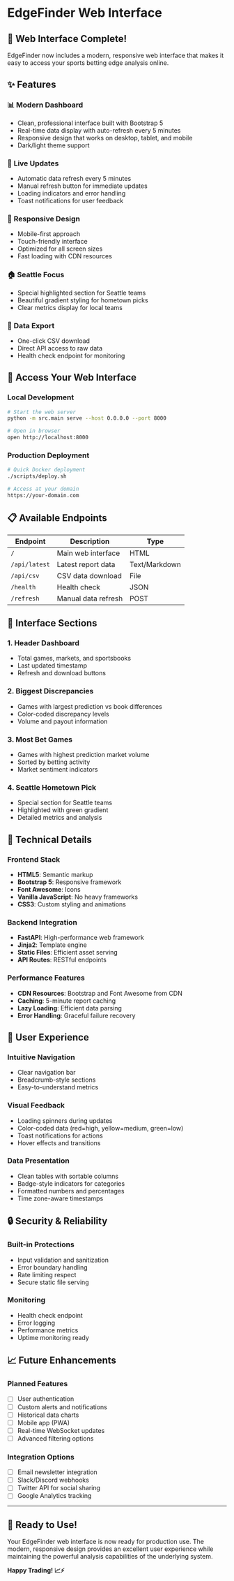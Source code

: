 # EdgeFinder Web Interface

## 🎉 Web Interface Complete!

EdgeFinder now includes a modern, responsive web interface that makes it easy to access your sports betting edge analysis online.

## ✨ Features

### 📊 **Modern Dashboard**
- Clean, professional interface built with Bootstrap 5
- Real-time data display with auto-refresh every 5 minutes
- Responsive design that works on desktop, tablet, and mobile
- Dark/light theme support

### 🔄 **Live Updates**
- Automatic data refresh every 5 minutes
- Manual refresh button for immediate updates
- Loading indicators and error handling
- Toast notifications for user feedback

### 📱 **Responsive Design**
- Mobile-first approach
- Touch-friendly interface
- Optimized for all screen sizes
- Fast loading with CDN resources

### 🏠 **Seattle Focus**
- Special highlighted section for Seattle teams
- Beautiful gradient styling for hometown picks
- Clear metrics display for local teams

### 💾 **Data Export**
- One-click CSV download
- Direct API access to raw data
- Health check endpoint for monitoring

## 🚀 Access Your Web Interface

### Local Development
```bash
# Start the web server
python -m src.main serve --host 0.0.0.0 --port 8000

# Open in browser
open http://localhost:8000
```

### Production Deployment
```bash
# Quick Docker deployment
./scripts/deploy.sh

# Access at your domain
https://your-domain.com
```

## 📋 Available Endpoints

| Endpoint | Description | Type |
|----------|-------------|------|
| `/` | Main web interface | HTML |
| `/api/latest` | Latest report data | Text/Markdown |
| `/api/csv` | CSV data download | File |
| `/health` | Health check | JSON |
| `/refresh` | Manual data refresh | POST |

## 🎨 Interface Sections

### 1. **Header Dashboard**
- Total games, markets, and sportsbooks
- Last updated timestamp
- Refresh and download buttons

### 2. **Biggest Discrepancies**
- Games with largest prediction vs book differences
- Color-coded discrepancy levels
- Volume and payout information

### 3. **Most Bet Games**
- Games with highest prediction market volume
- Sorted by betting activity
- Market sentiment indicators

### 4. **Seattle Hometown Pick**
- Special section for Seattle teams
- Highlighted with green gradient
- Detailed metrics and analysis

## 🔧 Technical Details

### Frontend Stack
- **HTML5**: Semantic markup
- **Bootstrap 5**: Responsive framework
- **Font Awesome**: Icons
- **Vanilla JavaScript**: No heavy frameworks
- **CSS3**: Custom styling and animations

### Backend Integration
- **FastAPI**: High-performance web framework
- **Jinja2**: Template engine
- **Static Files**: Efficient asset serving
- **API Routes**: RESTful endpoints

### Performance Features
- **CDN Resources**: Bootstrap and Font Awesome from CDN
- **Caching**: 5-minute report caching
- **Lazy Loading**: Efficient data parsing
- **Error Handling**: Graceful failure recovery

## 🎯 User Experience

### Intuitive Navigation
- Clear navigation bar
- Breadcrumb-style sections
- Easy-to-understand metrics

### Visual Feedback
- Loading spinners during updates
- Color-coded data (red=high, yellow=medium, green=low)
- Toast notifications for actions
- Hover effects and transitions

### Data Presentation
- Clean tables with sortable columns
- Badge-style indicators for categories
- Formatted numbers and percentages
- Time zone-aware timestamps

## 🔒 Security & Reliability

### Built-in Protections
- Input validation and sanitization
- Error boundary handling
- Rate limiting respect
- Secure static file serving

### Monitoring
- Health check endpoint
- Error logging
- Performance metrics
- Uptime monitoring ready

## 📈 Future Enhancements

### Planned Features
- [ ] User authentication
- [ ] Custom alerts and notifications
- [ ] Historical data charts
- [ ] Mobile app (PWA)
- [ ] Real-time WebSocket updates
- [ ] Advanced filtering options

### Integration Options
- [ ] Email newsletter integration
- [ ] Slack/Discord webhooks
- [ ] Twitter API for social sharing
- [ ] Google Analytics tracking

---

## 🎉 Ready to Use!

Your EdgeFinder web interface is now ready for production use. The modern, responsive design provides an excellent user experience while maintaining the powerful analysis capabilities of the underlying system.

**Happy Trading! 📈⚡**
